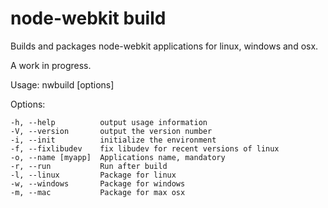 node-webkit build
=================

Builds and packages node-webkit applications for linux, windows and osx.

A work in progress.

  Usage: nwbuild [options]

  Options:

    -h, --help          output usage information
    -V, --version       output the version number
    -i, --init          initialize the environment
    -f, --fixlibudev    fix libudev for recent versions of linux
    -o, --name [myapp]  Applications name, mandatory
    -r, --run           Run after build
    -l, --linux         Package for linux
    -w, --windows       Package for windows
    -m, --mac           Package for max osx
